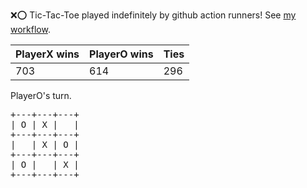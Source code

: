 :x::o: Tic-Tac-Toe played indefinitely by github action runners! See [my workflow](.github/workflows/play.yaml).

|PlayerX wins|PlayerO wins|Ties|
|-|-|-|
|703|614|296|

PlayerO's turn.

<pre>
+---+---+---+
| O | X |   |
+---+---+---+
|   | X | O |
+---+---+---+
| O |   | X |
+---+---+---+
</pre>